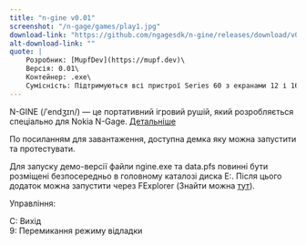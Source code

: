 ```yaml
---
title: "n-gine v0.01"
screenshot: "/n-gage/games/play1.jpg"
download-link: "https://github.com/ngagesdk/n-gine/releases/download/v0.01/ngine-0.01.zip"
alt-download-link: ""
quote: |
    Розробник: [MupfDev](https://mupf.dev)\
    Версія: 0.01\
    Контейнер: .exe\
    Сумісність: Підтримуються всі пристрої Series 60 з екранами 12 і 16 біт.
---
```


N-GINE (/ˈendʒɪn/) — це портативний ігровий рушій, який розробляється спеціально для Nokia N-Gage.
[Детальніше](https://github.com/ngagesdk/n-gine)

По посиланням для завантаження, доступна демка яку можна запустити та протестувати.

Для запуску демо-версії файли ngine.exe та data.pfs повинні бути розміщені безпосередньо в головному каталозі диска E:. Після цього додаток можна запустити через FExplorer (Знайти можна [тут](https://n-gage.site/programs/)).

Управління:

C: Вихід\
9: Перемикання режиму відладки